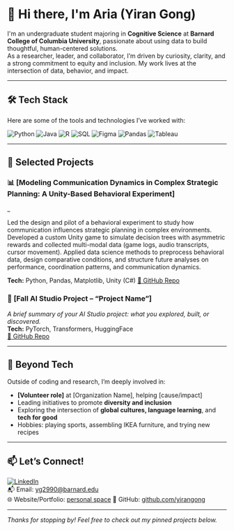 

<!--
**yirangong/yirangong** is a ✨ _special_ ✨ repository because its `README.md` (this file) appears on your GitHub profile.

Here are some ideas to get you started:

- 🔭 I’m currently working on ...
- 🌱 I’m currently learning ...
- 👯 I’m looking to collaborate on ...
- 🤔 I’m looking for help with ...
- 💬 Ask me about ...
- 📫 How to reach me: ...
- 😄 Pronouns: ...
- ⚡ Fun fact: ...
![aria-profile](path/to/your/image.png)
-->
# 👋 Hi there, I'm Aria (Yiran Gong)



I'm an undergraduate student majoring in **Cognitive Science** at **Barnard College of Columbia University**, passionate about using data to build thoughtful, human-centered solutions.  
As a researcher, leader, and collaborator, I’m driven by curiosity, clarity, and a strong commitment to equity and inclusion. My work lives at the intersection of data, behavior, and impact.

---

## 🛠 Tech Stack

Here are some of the tools and technologies I’ve worked with:

![Python](https://img.shields.io/badge/-Python-3776AB?style=flat-square&logo=python&logoColor=white)
![Java](https://img.shields.io/badge/-Java-007396?style=flat-square&logo=java&logoColor=white)
![R](https://img.shields.io/badge/-R-276DC3?style=flat-square&logo=r&logoColor=white)
![SQL](https://img.shields.io/badge/-SQL-4479A1?style=flat-square&logo=postgresql&logoColor=white)
![Figma](https://img.shields.io/badge/-Figma-F24E1E?style=flat-square&logo=figma&logoColor=white)
![Pandas](https://img.shields.io/badge/-Pandas-150458?style=flat-square&logo=pandas)
![Tableau](https://img.shields.io/badge/-Tableau-E97627?style=flat-square&logo=tableau&logoColor=white)

---

## 🚀 Selected Projects

### 📊 **[Modeling Communication Dynamics in Complex Strategic Planning: A Unity-Based Behavioral Experiment]**  
_

Led the design and pilot of a behavioral experiment to study how communication influences strategic planning in complex environments. Developed a custom Unity game to simulate decision trees with asymmetric rewards and collected multi-modal data (game logs, audio transcripts, cursor movement). Applied data science methods to preprocess behavioral data, design comparative conditions, and structure future analyses on performance, coordination patterns, and communication dynamics.

**Tech:** Python, Pandas, Matplotlib,  Unity (C#)
[🔗 GitHub Repo](https://github.com/yirangong/CRC_communication)

### 🧠 **[Fall AI Studio Project – “Project Name”]**  
_A brief summary of your AI Studio project: what you explored, built, or discovered._  
**Tech:** PyTorch, Transformers, HuggingFace  
[🔗 GitHub Repo](link-to-project)

<!-- Add more projects as needed -->

---

## 🌱 Beyond Tech

Outside of coding and research, I’m deeply involved in:
- **[Volunteer role]** at [Organization Name], helping [cause/impact]
- Leading initiatives to promote **diversity and inclusion**
- Exploring the intersection of **global cultures, language learning**, and **tech for good**
- Hobbies: playing sports, assembling IKEA furniture, and trying new recipes

---

## 📫 Let’s Connect!

[![LinkedIn](https://img.shields.io/badge/-LinkedIn-blue?style=flat-square&logo=Linkedin&logoColor=white)](https://www.linkedin.com/in/aria-gong/)  
📬 Email: yg2990@barnard.edu  
🌐 Website/Portfolio: [personal space](https://github.com/yirangong.github.io)
🐙 GitHub: [github.com/yirangong](https://github.com/yirangong)  

---

_Thanks for stopping by! Feel free to check out my pinned projects below._
